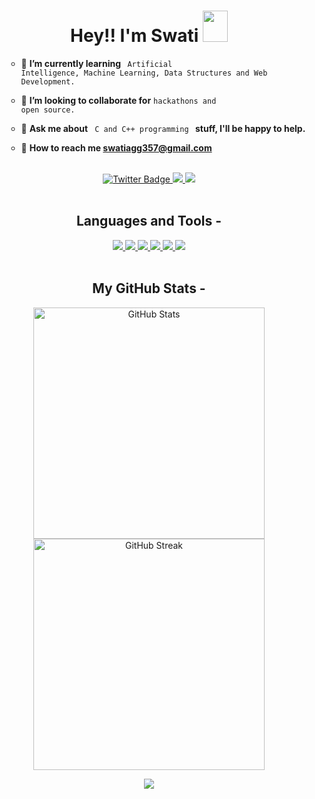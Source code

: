 <h1 align="center">
Hey!! I'm Swati 
<img src=https://media0.giphy.com/media/w1OBpBd7kJqHrJnJ13/giphy.gif?cid=ecf05e4764u2rz802v8hbkh1rm0mh764ox5vibuhem67l7jn&rid=giphy.gif&ct=s" height="50px" width="40px"/>
</h1>
<!--
<img src="https://media0.giphy.com/media/k0ijJhqrUP4T2EvmJ1/giphy.gif?cid=790b76110819ac3351aa8299139082e6521561bc719bc1ce&rid=giphy.gif&ct=g" height=90% width=55% align="right">
-->

<ul>
    
- 🎯 <b> I’m currently learning </b> <code> Artificial Intelligence, Machine Learning, Data Structures and Web Development.</code>   
    
- 🤝 <b>I’m looking to collaborate for</b> <code>hackathons and open source.</code>     

- 💬 <b>Ask me about</b> <code> C and C++ programming </code><b> stuff, I'll be happy to help.</b>  
    
- 📧 <b>How to reach me swatiagg357@gmail.com</b>   
    
</ul>

<!--
<h2 align="center">Connect with me - </h2>
-->
<br>
 <div id="badges" align="center">
 

  <a href="https://twitter.com/aggrawalswati">
    <img src="https://img.shields.io/badge/twitter-%231DA1F2.svg?&style=for-the-badge&logo=twitter&logoColor=white" alt="Twitter Badge"/>

  <a href = "mailto:swatiagg357@gmail.com">
    <img src = "https://img.shields.io/badge/Gmail-D14836?style=for-the-badge&logo=gmail&logoColor=white"></img>  
                                                                                                         
  <a href = "https://www.linkedin.com/in/swati-aggrawal-02550a214">
    <img src = "https://img.shields.io/badge/LinkedIn-%231DA1F2.svg?&style=for-the-badge&logo=LinkedIn&logoColor=white"></img>  

  </a>
</div>
<br>

<h2 align="center">Languages and Tools - </h2> 
 

<p align="center"> 
    <a href="https://www.open-std.org/jtc1/sc22/wg14/" target="_blank"> <img src="https://img.icons8.com/color/48/undefined/c-programming.png"/> </a>
    <a href="https://www.cplusplus.com" target="_blank"> <img src="https://img.icons8.com/color/48/000000/c-plus-plus-logo.png"/> </a>
    <a href="https://www.python.org" target="_blank"> <img src="https://img.icons8.com/color/48/000000/python.png"/> </a> 
    <a href="https://www.java.com" target="_blank"> <img src="https://img.icons8.com/color/48/000000/java-coffee-cup-logo.png"/> </a>
    <a href="https://developer.mozilla.org/en-US/docs/Web/JavaScript" target="_blank"> <img src="https://img.icons8.com/color/48/000000/javascript.png"/> </a> 
    <a href="https://www.mysql.com/" target="_blank"><img src="https://img.icons8.com/external-flat-juicy-fish/60/000000/external-sql-coding-and-development-flat-flat-juicy-fish.png"/></a>
 <br>
 <br>
   
 <h2 align="center"> My GitHub Stats - </h2>
  <p align="center">
  <img width="370px" alt="GitHub Stats" src="https://github-readme-stats.vercel.app/api?username=swatiaggrawal&custom_title=Overall+Activity&show_icons=true&hide_border=true&count_private=true&bg_color=ffffff00&title_color=2e7eff&text_color=878787&icon_color=2e7eff" />
  
  <img width="370px" alt="GitHub Streak" src="https://github-readme-streak-stats.herokuapp.com/?user=swatiaggrawal&background=ffffff00&hide_border=true&stroke=878787&ring=296dda&fire=296dda&currStreakNum=878787&sideNums=878787&currStreakLabel=878787&sideLabels=878787&dates=878787" />


<p align="center">
  <img src="https://activity-graph.herokuapp.com/graph?username=swatiaggrawal&theme=dracula&bg_color=ffffff00&color=878787&line=296dda&point=ffffff00&area=true&hide_border=true">
</p>
